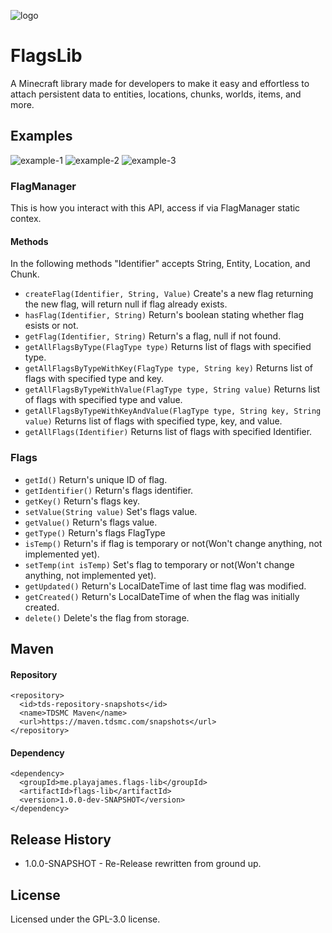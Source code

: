 ![logo](https://i.imgur.com/ci0RatM.png)

# FlagsLib
A Minecraft library made for developers to make it easy and effortless to attach persistent data to entities, locations, chunks, worlds, items, and more.

## Examples
![example-1](https://i.imgur.com/PtqLz3U.png)
![example-2](https://i.imgur.com/YXV55RC.png)
![example-3](https://i.imgur.com/E5dVVLA.png)


### FlagManager
This is how you interact with this API, access if via FlagManager static contex.
#### Methods
In the following methods "Identifier" accepts String, Entity, Location, and Chunk.
* `createFlag(Identifier, String, Value)` Create's a new flag returning the new flag, will return null if flag already exists.
* `hasFlag(Identifier, String)` Return's boolean stating whether flag esists or not.
* `getFlag(Identifier, String)` Return's a flag, null if not found.
* `getAllFlagsByType(FlagType type)` Returns list of flags with specified type.
* `getAllFlagsByTypeWithKey(FlagType type, String key)` Returns list of flags with specified type and key.
* `getAllFlagsByTypeWithValue(FlagType type, String value)` Returns list of flags with specified type and value.
* `getAllFlagsByTypeWithKeyAndValue(FlagType type, String key, String value)` Returns list of flags with specified type, key, and value.
* `getAllFlags(Identifier)` Returns list of flags with specified Identifier.

### Flags
* `getId()` Return's unique ID of flag.
* `getIdentifier()` Return's flags identifier.
* `getKey()` Return's flags key.
* `setValue(String value)` Set's flags value.
* `getValue()` Return's flags value.
* `getType()` Return's flags FlagType
* `isTemp()` Return's if flag is temporary or not(Won't change anything, not implemented yet).
* `setTemp(int isTemp)` Set's flag to temporary or not(Won't change anything, not implemented yet).
* `getUpdated()` Return's LocalDateTime of last time flag was modified.
* `getCreated()` Return's LocalDateTime of when the flag was initially created.
* `delete()` Delete's the flag from storage.

## Maven
#### Repository
```
<repository>
  <id>tds-repository-snapshots</id>
  <name>TDSMC Maven</name>
  <url>https://maven.tdsmc.com/snapshots</url>
</repository>
```

#### Dependency
```
<dependency>
  <groupId>me.playajames.flags-lib</groupId>
  <artifactId>flags-lib</artifactId>
  <version>1.0.0-dev-SNAPSHOT</version>
</dependency>
```

## Release History
* 1.0.0-SNAPSHOT - Re-Release rewritten from ground up. 

## License
Licensed under the GPL-3.0 license.
